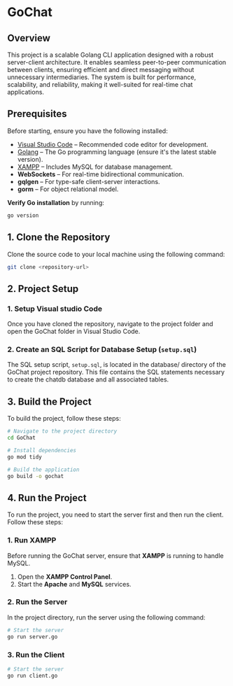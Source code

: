 # GoChat
## Overview

This project is a scalable Golang CLI application designed with a robust server-client architecture. It enables seamless peer-to-peer communication between clients, ensuring efficient and direct messaging without unnecessary intermediaries. The system is built for performance, scalability, and reliability, making it well-suited for real-time chat applications.

## Prerequisites

Before starting, ensure you have the following installed:

- [Visual Studio Code](https://code.visualstudio.com/download) – Recommended code editor for development.  
- [Golang](https://go.dev/doc/install) – The Go programming language (ensure it's the latest stable version).  
- [XAMPP](https://www.apachefriends.org/download.html) – Includes MySQL for database management.  
- **WebSockets** – For real-time bidirectional communication.  
- **gqlgen** – For type-safe client-server interactions.
- **gorm** – For object relational model.
  
**Verify Go installation** by running:  

   ```bash
   go version
   ```
## 1. Clone the Repository

Clone the source code to your local machine using the following command:
```bash
git clone <repository-url>
```
## 2. Project Setup
### 1. Setup Visual studio Code
Once you have cloned the repository, navigate to the project folder and open the GoChat folder in Visual Studio Code.

### 2. **Create an SQL Script for Database Setup (`setup.sql`)**  
The SQL setup script, `setup.sql`, is located in the database/ directory of the GoChat project repository. This file contains the SQL statements necessary to create the chatdb database and all associated tables.

## 3. Build the Project
To build the project, follow these steps:  

```bash
# Navigate to the project directory
cd GoChat

# Install dependencies
go mod tidy

# Build the application
go build -o gochat
```

## 4. Run the Project  

To run the project, you need to start the server first and then run the client. Follow these steps:  
### 1. Run XAMPP  

Before running the GoChat server, ensure that **XAMPP** is running to handle MySQL.  

1. Open the **XAMPP Control Panel**.  
2. Start the **Apache** and **MySQL** services. 

### 2. Run the Server  

In the project directory, run the server using the following command:  

```bash
# Start the server
go run server.go
```
### 3. Run the Client  

 ```bash
# Start the server
go run client.go
```


